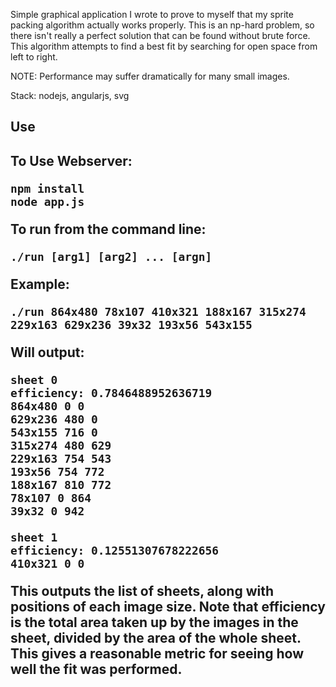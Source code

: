 Simple graphical application I wrote to prove to myself that my sprite packing algorithm actually works properly. This is an np-hard problem, so there isn't really a perfect solution that can be found without brute force. This algorithm attempts to find a best fit by searching for open space from left to right. 

NOTE: Performance may suffer dramatically for many small images.

Stack: nodejs, angularjs, svg

<h2> Use <h2>

To Use Webserver:
```
npm install
node app.js
```
To run from the command line:

```
./run [arg1] [arg2] ... [argn]
```
Example:
```
./run 864x480 78x107 410x321 188x167 315x274 229x163 629x236 39x32 193x56 543x155
```
Will output:

```
sheet 0
efficiency: 0.7846488952636719
864x480 0 0
629x236 480 0
543x155 716 0
315x274 480 629
229x163 754 543
193x56 754 772
188x167 810 772
78x107 0 864
39x32 0 942

sheet 1
efficiency: 0.12551307678222656
410x321 0 0
```

This outputs the list of sheets, along with positions of each image size. Note that efficiency is the total area taken up by the images in the sheet, divided by the area of the whole sheet. This gives a reasonable metric for seeing how well the fit was performed.


